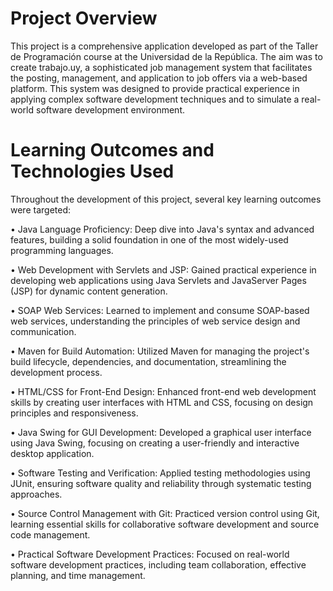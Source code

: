 # Project Overview

This project is a comprehensive application developed as part of the Taller de Programación course at the Universidad de la República. The aim was to create trabajo.uy, a sophisticated job management system that facilitates the posting, management, and application to job offers via a web-based platform. This system was designed to provide practical experience in applying complex software development techniques and to simulate a real-world software development environment.

# Learning Outcomes and Technologies Used

Throughout the development of this project, several key learning outcomes were targeted:

• Java Language Proficiency: Deep dive into Java's syntax and advanced features, building a solid foundation in one of the most widely-used programming languages.

• Web Development with Servlets and JSP: Gained practical experience in developing web applications using Java Servlets and JavaServer Pages (JSP) for dynamic content generation.

• SOAP Web Services: Learned to implement and consume SOAP-based web services, understanding the principles of web service design and communication.

• Maven for Build Automation: Utilized Maven for managing the project's build lifecycle, dependencies, and documentation, streamlining the development process.

• HTML/CSS for Front-End Design: Enhanced front-end web development skills by creating user interfaces with HTML and CSS, focusing on design principles and responsiveness.

• Java Swing for GUI Development: Developed a graphical user interface using Java Swing, focusing on creating a user-friendly and interactive desktop application.

• Software Testing and Verification: Applied testing methodologies using JUnit, ensuring software quality and reliability through systematic testing approaches.

• Source Control Management with Git: Practiced version control using Git, learning essential skills for collaborative software development and source code management.

• Practical Software Development Practices: Focused on real-world software development practices, including team collaboration, effective planning, and time management.
